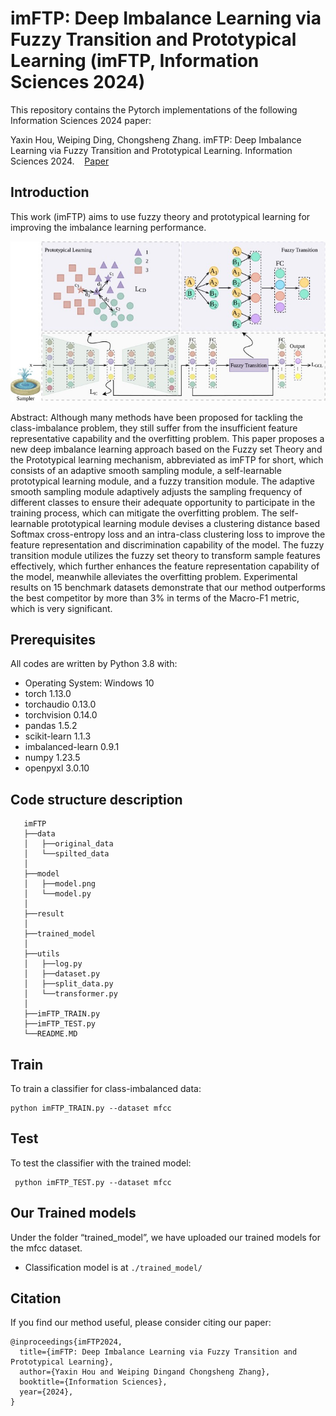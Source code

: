 # imFTP: Deep Imbalance Learning via Fuzzy Transition and Prototypical Learning (imFTP, Information Sciences 2024)

This repository contains the Pytorch implementations of the following Information Sciences 2024 paper:

Yaxin Hou, Weiping Ding, Chongsheng Zhang. imFTP: Deep Imbalance Learning via Fuzzy Transition and Prototypical Learning. Information Sciences 2024. &nbsp; &nbsp;[Paper](https://www.sciencedirect.com/science/article/pii/S002002552400985X?via%3Dihub)

## Introduction
 
This work (imFTP) aims to use fuzzy theory and prototypical learning for improving the imbalance learning performance.

![image](model/model.jpg)

Abstract: Although many methods have been proposed for tackling the class-imbalance problem, they still suffer from the insufficient feature representative capability and the overfitting problem. This paper proposes a new deep imbalance learning approach based on the Fuzzy set Theory and the Prototypical learning mechanism, abbreviated as imFTP for short, which consists of an adaptive smooth sampling module, a self-learnable prototypical learning module, and a fuzzy transition module. The adaptive smooth sampling module adaptively adjusts the sampling frequency of different classes to ensure their adequate opportunity to participate in the training process, which can mitigate the overfitting problem. The self-learnable prototypical learning module devises a clustering distance based Softmax cross-entropy loss and an intra-class clustering loss to improve the feature representation and discrimination capability of the model. The fuzzy transition module utilizes the fuzzy set theory to transform sample features effectively, which further enhances the feature representation capability of the model, meanwhile alleviates the overfitting problem. Experimental results on 15 benchmark datasets demonstrate that our method outperforms the best competitor by more than 3% in terms of the Macro-F1 metric, which is very significant.

## Prerequisites

All codes are written by Python 3.8 with:

* Operating System: Windows 10
* torch              1.13.0
* torchaudio         0.13.0
* torchvision        0.14.0
* pandas             1.5.2
* scikit-learn       1.1.3
* imbalanced-learn   0.9.1
* numpy              1.23.5
* openpyxl           3.0.10

## Code structure description

```
   imFTP
   ├──data
   │   ├──original_data  
   │   └──spilted_data
   │
   ├──model
   │   ├──model.png
   │   └──model.py
   │
   ├──result
   │
   ├──trained_model
   │   
   ├──utils
   │   ├──log.py
   │   ├──dataset.py
   │   ├──split_data.py
   │   └──transformer.py 
   │
   ├──imFTP_TRAIN.py
   ├──imFTP_TEST.py
   └──README.MD
```   
  
## Train
  
  To train a classifier for class-imbalanced data:

   ```
   python imFTP_TRAIN.py --dataset mfcc
   ```
  
## Test
 
  To test the classifier with the trained model:

  ```
   python imFTP_TEST.py --dataset mfcc
   ```

## Our Trained models
Under the folder “trained_model”, we have uploaded our trained models for the mfcc dataset.

*  Classification model is at `./trained_model/`

## Citation

If you find our method useful, please consider citing our paper:

  ```
  @inproceedings{imFTP2024,
    title={imFTP: Deep Imbalance Learning via Fuzzy Transition and Prototypical Learning},
    author={Yaxin Hou and Weiping Dingand Chongsheng Zhang},
    booktitle={Information Sciences},
    year={2024},
  }
  ```
